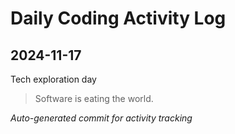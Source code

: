 # Daily Coding Activity Log

## 2024-11-17

Tech exploration day

> Software is eating the world.

*Auto-generated commit for activity tracking*
